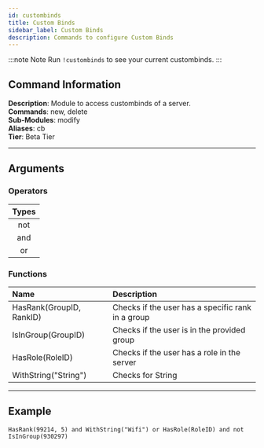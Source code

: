 ```yaml
---
id: custombinds
title: Custom Binds
sidebar_label: Custom Binds
description: Commands to configure Custom Binds
---
```


:::note Note
Run `!custombinds` to see your current custombinds.
:::

## Command Information

**Description**: Module to access custombinds of a server.  
**Commands**: new, delete  
**Sub-Modules**: modify  
**Aliases**: cb  
**Tier**: Beta Tier
___

## Arguments

### Operators

| Types |
| :---: | 
| not |  
| and |  
| or |  

### Functions

| Name  | Description |
| :---- | :---- |
| HasRank\(GroupID, RankID\) | Checks if the user has a specific rank in a group |
| IsInGroup\(GroupID\) | Checks if the user is in the provided group |
| HasRole\(RoleID\) | Checks if the user has a role in the server |
| WithString\("String"\) | Checks for String |

___

## Example

```text
HasRank(99214, 5) and WithString("Wifi") or HasRole(RoleID) and not IsInGroup(930297)
```
